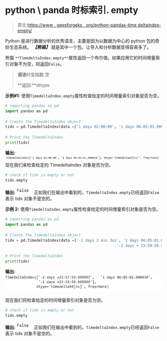 # python \ panda 时标索引. empty

> 原文:[https://www . geesforgeks . org/python-pandas-time deltaindex-empty/](https://www.geeksforgeeks.org/python-pandas-timedeltaindex-empty/)

Python 是进行数据分析的优秀语言，主要是因为以数据为中心的 python 包的奇妙生态系统。 ***【熊猫】*** 就是其中一个包，让导入和分析数据变得容易多了。

熊猫 `**TimedeltaIndex.empty**`属性返回一个布尔值。如果应用它的时间增量索引对象不为空，则返回`False`。

> **语法**时变指数.空
> 
> **返回:**dttype

**示例#1:** 使用`TimedeltaIndex.empty`属性检查给定的时间增量索引对象是否为空。

```py
# importing pandas as pd
import pandas as pd

# Create the TimedeltaIndex object
tidx = pd.TimedeltaIndex(data =['1 days 02:00:00', '1 days 06:05:01.000030'])

# Print the TimedeltaIndex
print(tidx)
```

**输出:**
![](img/866c50f3d2f4d26644ad715e5c073707.png)
现在我们来检查给定的 TimedeltaIndex 对象是否为空。

```py
# check if tidx is empty or not
tidx.empty
```

**输出:**
![](img/1cddf54b0c34078fc2b15e3f36bbc6be.png)
正如我们在输出中看到的，`TimedeltaIndex.empty`已经返回`False`表示 tidx 对象不是空的。

**示例 2:** 使用`TimedeltaIndex.empty`属性检查给定的时间增量索引对象是否为空。

```py
# importing pandas as pd
import pandas as pd

# Create the TimedeltaIndex object
tidx = pd.TimedeltaIndex(data =['-1 days 2 min 3us', '1 days 06:05:01.000030',
                                                  '-1 days + 23:59:59.999999'])

# Print the TimedeltaIndex
print(tidx)
```

**输出:**
![](img/f5468003d01cf5883b597cb323de040e.png)

现在我们将检查给定的时间增量索引对象是否为空。

```py
# check if tidx is empty or not
tidx.empty
```

**输出:**
![](img/1cddf54b0c34078fc2b15e3f36bbc6be.png)
正如我们在输出中看到的，`TimedeltaIndex.empty`已经返回`False`表示 tidx 对象不是空的。